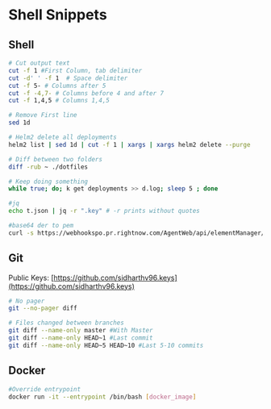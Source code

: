 # Shell Snippets

## Shell

```bash
# Cut output text
cut -f 1 #First Column, tab delimiter
cut -d' ' -f 1  # Space delimiter
cut -f 5- # Columns after 5
cut -f -4,7- # Columns before 4 and after 7
cut -f 1,4,5 # Columns 1,4,5

# Remove First line
sed 1d

# Helm2 delete all deployments
helm2 list | sed 1d | cut -f 1 | xargs | xargs helm2 delete --purge

# Diff between two folders
diff -rub ~ ./dotfiles

# Keep doing something
while true; do; k get deployments >> d.log; sleep 5 ; done

#jq
echo t.json | jq -r ".key" # -r prints without quotes

#base64 der to pem
curl -s https://webhookspo.pr.rightnow.com/AgentWeb/api/elementManager/authentication/publicCert | jq ".content" -r | base64 --decode | openssl x509 -inform der -pubkey -noout
```

## Git

Public Keys: [https://github.com/sidharthv96.keys](https://github.com/sidharthv96.keys)

```bash
# No pager
git --no-pager diff

# Files changed between branches
git diff --name-only master #With Master
git diff --name-only HEAD~1 #Last commit
git diff --name-only HEAD~5 HEAD~10 #Last 5-10 commits
```

## Docker

```bash
#Override entrypoint
docker run -it --entrypoint /bin/bash [docker_image]

```

